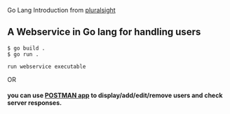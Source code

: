 Go Lang Introduction from [pluralsight](www.pluralsight.com)

## A Webservice in Go lang for handling users

``` 
$ go build .
$ go run .

run webservice executable
```

OR
#### you can use [POSTMAN app](https://www.postman.com/product/api-client) to display/add/edit/remove users and check server responses.
